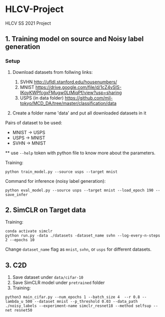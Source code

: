 # HLCV-Project
HLCV SS 2021 Project


## 1. Training model on source and Noisy label generation

### Setup

1. Download datasets from follwing links:
    1. SVHN http://ufldl.stanford.edu/housenumbers/
    2. MNIST https://drive.google.com/file/d/1cZ4vSIS-IKoyKWPfcgxFMugw0LtMiqPf/view?usp=sharing
    3. USPS (in data folder) https://github.com/mil-tokyo/MCD_DA/tree/master/classification/data

2. Create a folder name 'data' and put all downloaded datasets in it


Pairs of dataset to be used:
* MNIST -> USPS
* USPS -> MNIST
* SVHN -> MNIST​

** use `--help` token with python file to know more about the parameters.

Training:
```
python train_model.py --source usps --target mnist
```


Command for inference (noisy label generation):
```
python eval_model.py --source usps --target mnist --load_epoch 190 --save_infer
```

## 2. SimCLR on Target data

Training:
```
conda activate simclr
python run.py -data ./datasets -dataset_name svhn --log-every-n-steps 2 --epochs 10
```

Change ```dataset_name``` flag as ```mnist```, ```svhn```, or ```usps``` for different datasets. 


## 3. C2D

1. Save dataset under ```data/cifar-10```
2. Save SimCLR model under ```pretrained``` folder
3. Training:
```
python3 main_cifar.py --num_epochs 1 --batch_size 4  --r 0.8 --lambda_u 500 --dataset mnist --p_threshold 0.03 --data_path ./noisy_labels --experiment-name simclr_resnet18 --method selfsup --net resnet50
```
